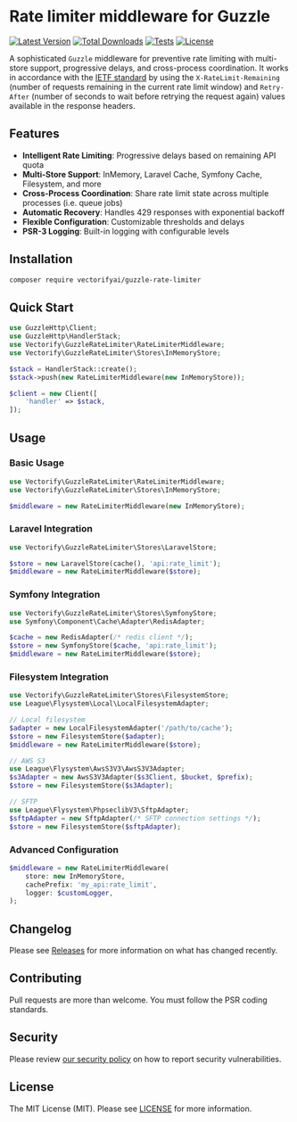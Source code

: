 # Rate limiter middleware for Guzzle

[![Latest Version](https://img.shields.io/packagist/v/vectorifyai/guzzle-rate-limiter.svg?label=latest&style=flat)](https://packagist.org/packages/vectorifyai/guzzle-rate-limiter)
[![Total Downloads](https://img.shields.io/packagist/dt/vectorifyai/guzzle-rate-limiter.svg?style=flat)](https://packagist.org/packages/vectorifyai/guzzle-rate-limiter)
[![Tests](https://img.shields.io/github/actions/workflow/status/vectorifyai/guzzle-rate-limiter/tests.yml?label=tests&style=flat)](https://github.com/vectorifyai/guzzle-rate-limiter/actions/workflows/tests.yml)
[![License](https://img.shields.io/packagist/l/vectorifyai/guzzle-rate-limiter.svg?style=flat)](LICENSE.md)

A sophisticated `Guzzle` middleware for preventive rate limiting with multi-store support, progressive delays, and cross-process coordination. It works in accordance with the [IETF standard](https://datatracker.ietf.org/doc/html/draft-ietf-httpapi-ratelimit-headers) by using the `X-RateLimit-Remaining` (number of requests remaining in the current rate limit window) and `Retry-After` (number of seconds to wait before retrying the request again) values available in the response headers.

## Features

- **Intelligent Rate Limiting**: Progressive delays based on remaining API quota
- **Multi-Store Support**: InMemory, Laravel Cache, Symfony Cache, Filesystem, and more
- **Cross-Process Coordination**: Share rate limit state across multiple processes (i.e. queue jobs)
- **Automatic Recovery**: Handles 429 responses with exponential backoff
- **Flexible Configuration**: Customizable thresholds and delays
- **PSR-3 Logging**: Built-in logging with configurable levels

## Installation

```bash
composer require vectorifyai/guzzle-rate-limiter
```

## Quick Start

```php
use GuzzleHttp\Client;
use GuzzleHttp\HandlerStack;
use Vectorify\GuzzleRateLimiter\RateLimiterMiddleware;
use Vectorify\GuzzleRateLimiter\Stores\InMemoryStore;

$stack = HandlerStack::create();
$stack->push(new RateLimiterMiddleware(new InMemoryStore));

$client = new Client([
    'handler' => $stack,
]);
```

## Usage

### Basic Usage

```php
use Vectorify\GuzzleRateLimiter\RateLimiterMiddleware;
use Vectorify\GuzzleRateLimiter\Stores\InMemoryStore;

$middleware = new RateLimiterMiddleware(new InMemoryStore);
```

### Laravel Integration

```php
use Vectorify\GuzzleRateLimiter\Stores\LaravelStore;

$store = new LaravelStore(cache(), 'api:rate_limit');
$middleware = new RateLimiterMiddleware($store);
```

### Symfony Integration

```php
use Vectorify\GuzzleRateLimiter\Stores\SymfonyStore;
use Symfony\Component\Cache\Adapter\RedisAdapter;

$cache = new RedisAdapter(/* redis client */);
$store = new SymfonyStore($cache, 'api:rate_limit');
$middleware = new RateLimiterMiddleware($store);
```

### Filesystem Integration

```php
use Vectorify\GuzzleRateLimiter\Stores\FilesystemStore;
use League\Flysystem\Local\LocalFilesystemAdapter;

// Local filesystem
$adapter = new LocalFilesystemAdapter('/path/to/cache');
$store = new FilesystemStore($adapter);
$middleware = new RateLimiterMiddleware($store);

// AWS S3
use League\Flysystem\AwsS3V3\AwsS3V3Adapter;
$s3Adapter = new AwsS3V3Adapter($s3Client, $bucket, $prefix);
$store = new FilesystemStore($s3Adapter);

// SFTP
use League\Flysystem\PhpseclibV3\SftpAdapter;
$sftpAdapter = new SftpAdapter(/* SFTP connection settings */);
$store = new FilesystemStore($sftpAdapter);
```

### Advanced Configuration

```php
$middleware = new RateLimiterMiddleware(
    store: new InMemoryStore,
    cachePrefix: 'my_api:rate_limit',
    logger: $customLogger,
);
```

## Changelog

Please see [Releases](../../releases) for more information on what has changed recently.

## Contributing

Pull requests are more than welcome. You must follow the PSR coding standards.

## Security

Please review [our security policy](https://github.com/vectorifyai/guzzle-rate-limiter/security/policy) on how to report security vulnerabilities.

## License

The MIT License (MIT). Please see [LICENSE](LICENSE.md) for more information.

